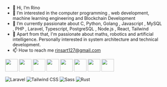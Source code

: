 - 👋 Hi, I’m Rino
- 👀 I’m interested in the computer programming , web development, machine learning engineering and Blockchain Development 
- 🌱 I’m currently passionate about C, Python, Golang , Javascript , MySQL , PHP , Laravel, Typescript, PostgreSQL , Node.js , React, Tailwind 
- 🥷 Apart from that, I'm passionate about maths, robotics and artificial intelligence. Personally interested in system architecture and technical development. 
- 📫 How to reach me rinsart127@gmail.com

<!---
HairanRins/HairanRins is a ✨ special ✨ repository because its `README.md` (this file) appears on your GitHub profile.
You can click the Preview link to take a look at your changes.
--->
<p align="left">
  <img src="https://cdn.jsdelivr.net/gh/devicons/devicon/icons/c/c-original.svg" width="40" height="40" />
  <img src="https://cdn.jsdelivr.net/gh/devicons/devicon/icons/bash/bash-original.svg" width="40" height="40" />
  <img src="https://cdn.jsdelivr.net/gh/devicons/devicon/icons/go/go-original.svg" width="40" height="40" />
  <img src="https://cdn.jsdelivr.net/gh/devicons/devicon/icons/python/python-original.svg" width="40" height="40" />
  <img src="https://cdn.jsdelivr.net/gh/devicons/devicon/icons/react/react-original.svg" width="40" height="40" />
  <img src="https://cdn.jsdelivr.net/gh/devicons/devicon/icons/javascript/javascript-original.svg" width="40" height="40" />
  <img src="https://cdn.jsdelivr.net/gh/devicons/devicon/icons/mysql/mysql-original.svg" width="40" height="40" />
  <img src="https://cdn.jsdelivr.net/gh/devicons/devicon/icons/php/php-original.svg" width="40" height="40" />
</p>
<p align="left">
   <img src="https://img.shields.io/badge/Laravel-%E2%9C%94-brightgreen" alt="Laravel" />
   <img src="https://img.shields.io/badge/Tailwind%20CSS-%E2%9C%94-blue" alt="Tailwind CSS" />
   <img src="https://img.shields.io/badge/Sass-%E2%9C%94-pink" alt="Sass" />
   <img src="https://img.shields.io/badge/Rust-%E2%9C%94-red" alt="Rust" />
</p>


